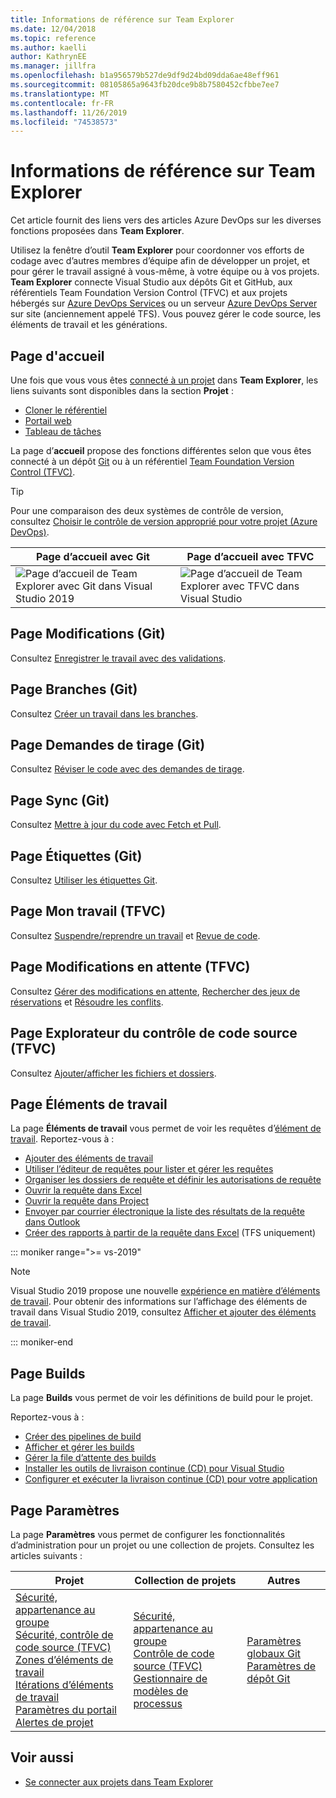 ```yaml
---
title: Informations de référence sur Team Explorer
ms.date: 12/04/2018
ms.topic: reference
ms.author: kaelli
author: KathrynEE
ms.manager: jillfra
ms.openlocfilehash: b1a956579b527de9df9d24bd09dda6ae48eff961
ms.sourcegitcommit: 08105865a9643fb20dce9b8b7580452cfbbe7ee7
ms.translationtype: MT
ms.contentlocale: fr-FR
ms.lasthandoff: 11/26/2019
ms.locfileid: "74538573"
---
```

# <a name="team-explorer-reference"></a>Informations de référence sur Team Explorer

Cet article fournit des liens vers des articles Azure DevOps sur les diverses fonctions proposées dans **Team Explorer**.

Utilisez la fenêtre d’outil **Team Explorer** pour coordonner vos efforts de codage avec d’autres membres d’équipe afin de développer un projet, et pour gérer le travail assigné à vous-même, à votre équipe ou à vos projets. **Team Explorer** connecte Visual Studio aux dépôts Git et GitHub, aux référentiels Team Foundation Version Control (TFVC) et aux projets hébergés sur [Azure DevOps Services](/azure/devops/user-guide/what-is-azure-devops-services) ou un serveur [Azure DevOps Server](/azure/devops/index-all) sur site (anciennement appelé TFS). Vous pouvez gérer le code source, les éléments de travail et les générations.

## <a name="home-page"></a>Page d'accueil

Une fois que vous vous êtes [connecté à un projet](../connect-team-project.md) dans **Team Explorer**, les liens suivants sont disponibles dans la section **Projet** :

- [Cloner le référentiel](/azure/devops/repos/git/clone)
- [Portail web](/azure/devops/project/navigation/index)
- [Tableau de tâches](/azure/devops/boards/sprints/task-board)

La page d’**accueil** propose des fonctions différentes selon que vous êtes connecté à un dépôt [Git](/azure/devops/repos/git/gitquickstart?view=vsts&tabs=visual-studio) ou à un référentiel [Team Foundation Version Control (TFVC)](/azure/devops/repos/tfvc/overview).

> [!TIP]
> Pour une comparaison des deux systèmes de contrôle de version, consultez [Choisir le contrôle de version approprié pour votre projet (Azure DevOps)](/azure/devops/repos/tfvc/comparison-git-tfvc).

| Page d’**accueil** avec Git | Page d’**accueil** avec TFVC |
| - | - |
| ![Page d’accueil de Team Explorer avec Git dans Visual Studio 2019](media/team-explorer-reference/team-explorer-git.png) | ![Page d’accueil de Team Explorer avec TFVC dans Visual Studio](media/team-explorer-reference/team-explorer-tfvc.png) |

## <a name="changes-page-git"></a>Page Modifications (Git)

Consultez [Enregistrer le travail avec des validations](/azure/devops/repos/git/commits).

## <a name="branches-page-git"></a>Page Branches (Git)

Consultez [Créer un travail dans les branches](/azure/devops/repos/git/branches).

## <a name="pull-requests-page-git"></a>Page Demandes de tirage (Git)

Consultez [Réviser le code avec des demandes de tirage](/azure/devops/repos/git/pullrequest).

## <a name="sync-page-git"></a>Page Sync (Git)

Consultez [Mettre à jour du code avec Fetch et Pull](/azure/devops/repos/git/pulling).

## <a name="tags-page-git"></a>Page Étiquettes (Git)

Consultez [Utiliser les étiquettes Git](/azure/devops/repos/git/git-tags).

## <a name="my-work-page-tfvc"></a>Page Mon travail (TFVC)

Consultez [Suspendre/reprendre un travail](/azure/devops/repos/tfvc/suspend-your-work-manage-your-shelvesets) et [Revue de code](/azure/devops/repos/tfvc/day-life-alm-developer-suspend-work-fix-bug-conduct-code-review).

## <a name="pending-changes-page-tfvc"></a>Page Modifications en attente (TFVC)

Consultez [Gérer des modifications en attente](/azure/devops/repos/tfvc/develop-code-manage-pending-changes), [Rechercher des jeux de réservations](/azure/devops/repos/tfvc/suspend-your-work-manage-your-shelvesets) et [Résoudre les conflits](/azure/devops/repos/tfvc/resolve-team-foundation-version-control-conflicts).

## <a name="source-control-explorer-page-tfvc"></a>Page Explorateur du contrôle de code source (TFVC)

Consultez [Ajouter/afficher les fichiers et dossiers](/azure/devops/repos/tfvc/add-files-server).

## <a name="work-items-page"></a>Page Éléments de travail

La page **Éléments de travail** vous permet de voir les requêtes d’[élément de travail](/azure/devops/boards/work-items/about-work-items). Reportez-vous à :

- [Ajouter des éléments de travail](/azure/devops/boards/backlogs/add-work-items)
- [Utiliser l’éditeur de requêtes pour lister et gérer les requêtes](/azure/devops/boards/queries/using-queries)
- [Organiser les dossiers de requête et définir les autorisations de requête](/azure/devops/boards/queries/set-query-permissions)
- [Ouvrir la requête dans Excel](/azure/devops/boards/backlogs/office/bulk-add-modify-work-items-excel)
- [Ouvrir la requête dans Project](/azure/devops/boards/backlogs/office/create-your-backlog-tasks-using-project)
- [Envoyer par courrier électronique la liste des résultats de la requête dans Outlook](/azure/devops/boards/queries/share-plans)
- [Créer des rapports à partir de la requête dans Excel](/azure/devops/report/excel/create-status-and-trend-excel-reports) (TFS uniquement)

::: moniker range=">= vs-2019"

> [!NOTE]
> Visual Studio 2019 propose une nouvelle [expérience en matière d’éléments de travail](/azure/devops/boards/work-items/set-work-item-experience-vs). Pour obtenir des informations sur l’affichage des éléments de travail dans Visual Studio 2019, consultez [Afficher et ajouter des éléments de travail](/azure/devops/boards/work-items/view-add-work-items).

::: moniker-end

## <a name="builds-page"></a>Page Builds

La page **Builds** vous permet de voir les définitions de build pour le projet.

Reportez-vous à :

- [Créer des pipelines de build](/azure/devops/pipelines/tasks/index)
- [Afficher et gérer les builds](/azure/devops/pipelines/overview)
- [Gérer la file d’attente des builds](/azure/devops/pipelines/agents/pools-queues)
- [Installer les outils de livraison continue (CD) pour Visual Studio](/azure/devops/pipelines/apps/cd/azure/aspnet-core-to-acr#install-continuous-delivery-cd-tools-for-visual-studio-2017)
- [Configurer et exécuter la livraison continue (CD) pour votre application](/azure/devops/pipelines/apps/cd/azure/aspnet-core-to-acr#configure-and-execute-continuous-delivery-cd-for-your-app)

## <a name="settings-page"></a>Page Paramètres

La page **Paramètres** vous permet de configurer les fonctionnalités d’administration pour un projet ou une collection de projets. Consultez les articles suivants :

| Projet | Collection de projets | Autres |
| - | - | - |
| [Sécurité, appartenance au groupe](/azure/devops/organizations/security/set-project-collection-level-permissions)<br/>[Sécurité, contrôle de code source (TFVC)](/azure/devops/organizations/security/set-git-tfvc-repository-permissions)<br/>[Zones d’éléments de travail](/azure/devops/organizations/settings/set-area-paths)<br/>[Itérations d’éléments de travail](/azure/devops/organizations/settings/set-iteration-paths-sprints)<br/>[Paramètres du portail](/azure/devops/report/sharepoint-dashboards/configure-or-add-a-project-portal)<br/>[Alertes de projet](/azure/devops/notifications/howto-manage-team-notifications) | [Sécurité, appartenance au groupe](/azure/devops/organizations/security/set-project-collection-level-permissions)<br/>[Contrôle de code source (TFVC)](/azure/devops/repos/tfvc/decide-between-using-local-server-workspace)<br/>[Gestionnaire de modèles de processus](/azure/devops/boards/work-items/guidance/manage-process-templates) | [Paramètres globaux Git](/azure/devops/repos/git/git-config)<br/>[Paramètres de dépôt Git](/azure/devops/repos/git/git-config) |

## <a name="see-also"></a>Voir aussi

- [Se connecter aux projets dans Team Explorer](../../ide/connect-team-project.md)
